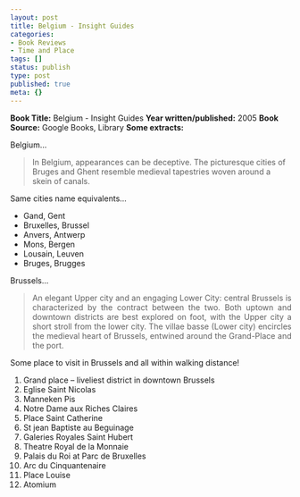 ```yaml
---
layout: post
title: Belgium - Insight Guides
categories:
- Book Reviews
- Time and Place
tags: []
status: publish
type: post
published: true
meta: {}
---
```

<strong>Book Title:</strong> Belgium - Insight Guides
<strong>Year written/published:</strong> 2005
<strong>Book Source:</strong> Google Books, Library
<strong>Some extracts:</strong>

Belgium...
<blockquote>In Belgium, appearances can be deceptive. The picturesque cities of Bruges and Ghent resemble medieval tapestries woven around a skein of canals.</blockquote>
Same cities name equivalents…
<ul>
	<li>Gand, Gent</li>
	<li>Bruxelles, Brussel</li>
	<li>Anvers, Antwerp</li>
	<li>Mons, Bergen</li>
	<li>Lousain, Leuven</li>
	<li>Bruges, Brugges</li>
</ul>
Brussels…
<blockquote>
<p align="justify">An elegant Upper city and an engaging Lower City: central Brussels is characterized by the contract between the two. Both uptown and downtown districts are best explored on foot, with the Upper city a short stroll from the lower city. The villae basse (Lower city) encircles the medieval heart of Brussels, entwined around the Grand-Place and the port.</p>
</blockquote>
Some place to visit in Brussels and all within walking distance!
<ol>
	<li>Grand place – liveliest district in downtown Brussels</li>
	<li>Eglise Saint Nicolas</li>
	<li>Manneken Pis</li>
	<li>Notre Dame aux Riches Claires</li>
	<li>Place Saint Catherine</li>
	<li>St jean Baptiste au Beguinage</li>
	<li>Galeries Royales Saint Hubert</li>
	<li>Theatre Royal de la Monnaie</li>
	<li>Palais du Roi at Parc de Bruxelles</li>
	<li>Arc du Cinquantenaire</li>
	<li>Place Louise</li>
	<li>Atomium</li>
</ol>
